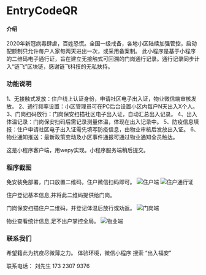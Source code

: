# EntryCodeQR

#### 介绍
2020年新冠病毒肆虐，百姓恐慌。全国一级戒备，各地小区陆续加强管控，启动配额制只允许每户人家每两天进出一次，或采用备案制。
此小程序是基于小程序的二维码电子通行证，旨在建立无接触式可回溯的门岗通行记录。通行记录同步计入“链飞”区块链，感谢链飞科技的无私扶持。

### 功能说明
1、无接触式发放：住户线上认证身份，申请社区电子出入证，物业微信端审核发放。
2、通行频率设置：小区管理员可在PC后台设置小区内每户N天出入X个人。
3、门岗扫码放行：门岗保安扫描社区电子出入证，自动汇总出入记录。
4、出入体温记录：门岗保安扫码后需记录测量体温，体现在出入记录中。
5、防疫信息填报：住户申请社区电子出入证需先填写防疫信息，由物业审核后发放出入证。
6、物业通知推送：最新政策变动及小区事件通报可通过物业通知全员触达。

这是小程序客户端，用wepy实现。小程序服务端稍后提交。

### 程序截图
免安装免部署，门口放置二维码，住户微信扫码即可。
![住户端](https://images.gitee.com/uploads/images/2020/0226/003951_c594e532_5220875.png "住户端")
![住户通行证](https://images.gitee.com/uploads/images/2020/0226/003822_b371c7e5_5220875.png  "住户通行证")

住户登记基本信息,并将此二维码提供给门岗。

门岗保安扫描住户二维码，并登记体温后放行或劝返。
![门岗端](https://images.gitee.com/uploads/images/2020/0226/003450_817d418a_5220875.png "门岗放行")


物业查看统计信息,足不出户掌控全局。
![物业端](https://images.gitee.com/uploads/images/2020/0226/003632_e402be6c_5220875.png "物业管理端")

### 联系我们
希望籍此为抗疫尽微薄之力。
体验环境，微信小程序 搜索 “出入福安”

联系电话： 刘先生 173 2307 9376

